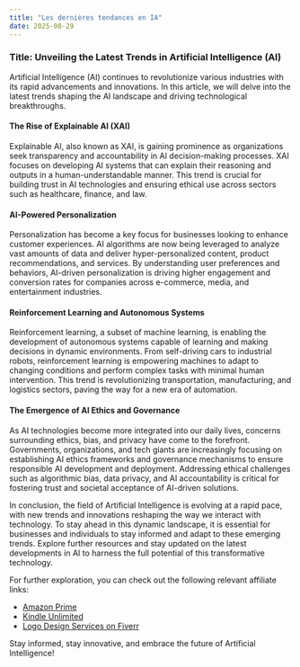 ```yaml
---
title: "Les dernières tendances en IA"
date: 2025-08-29
---
```


### Title: Unveiling the Latest Trends in Artificial Intelligence (AI)

Artificial Intelligence (AI) continues to revolutionize various industries with its rapid advancements and innovations. In this article, we will delve into the latest trends shaping the AI landscape and driving technological breakthroughs.

#### The Rise of Explainable AI (XAI)
Explainable AI, also known as XAI, is gaining prominence as organizations seek transparency and accountability in AI decision-making processes. XAI focuses on developing AI systems that can explain their reasoning and outputs in a human-understandable manner. This trend is crucial for building trust in AI technologies and ensuring ethical use across sectors such as healthcare, finance, and law.

#### AI-Powered Personalization
Personalization has become a key focus for businesses looking to enhance customer experiences. AI algorithms are now being leveraged to analyze vast amounts of data and deliver hyper-personalized content, product recommendations, and services. By understanding user preferences and behaviors, AI-driven personalization is driving higher engagement and conversion rates for companies across e-commerce, media, and entertainment industries.

#### Reinforcement Learning and Autonomous Systems
Reinforcement learning, a subset of machine learning, is enabling the development of autonomous systems capable of learning and making decisions in dynamic environments. From self-driving cars to industrial robots, reinforcement learning is empowering machines to adapt to changing conditions and perform complex tasks with minimal human intervention. This trend is revolutionizing transportation, manufacturing, and logistics sectors, paving the way for a new era of automation.

#### The Emergence of AI Ethics and Governance
As AI technologies become more integrated into our daily lives, concerns surrounding ethics, bias, and privacy have come to the forefront. Governments, organizations, and tech giants are increasingly focusing on establishing AI ethics frameworks and governance mechanisms to ensure responsible AI development and deployment. Addressing ethical challenges such as algorithmic bias, data privacy, and AI accountability is critical for fostering trust and societal acceptance of AI-driven solutions.

In conclusion, the field of Artificial Intelligence is evolving at a rapid pace, with new trends and innovations reshaping the way we interact with technology. To stay ahead in this dynamic landscape, it is essential for businesses and individuals to stay informed and adapt to these emerging trends. Explore further resources and stay updated on the latest developments in AI to harness the full potential of this transformative technology.

For further exploration, you can check out the following relevant affiliate links:
- [Amazon Prime](https://www.amazon.fr/amazonprime?_encoding=UTF8&primeCampaignId=prime_assoc_ft&tag=zenzen0d-21France)
- [Kindle Unlimited](https://www.amazon.fr/kindle-dbs/hz/signup?tag=zenzen0d-21France)
- [Logo Design Services on Fiverr](https://go.fiverr.com/visit/?bta=1071918&brand=logomaker)

Stay informed, stay innovative, and embrace the future of Artificial Intelligence!